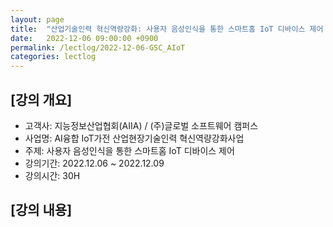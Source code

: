 ```yaml
---
layout: page
title:  "산업기술인력 혁신역량강화: 사용자 음성인식을 통한 스마트홈 IoT 디바이스 제어 7차"
date:   2022-12-06 09:00:00 +0900
permalink: /lectlog/2022-12-06-GSC_AIoT
categories: lectlog
---
```


## [강의 개요]

* 고객사: 지능정보산업협회(AIIA) / (주)글로벌 소프트웨어 캠퍼스
* 사업명: AI융합 IoT가전 산업현장기술인력 혁신역량강화사업
* 주제: 사용자 음성인식을 통한 스마트홈 IoT 디바이스 제어
* 강의기간: 2022.12.06 ~ 2022.12.09
* 강의시간: 30H

## [강의 내용]

